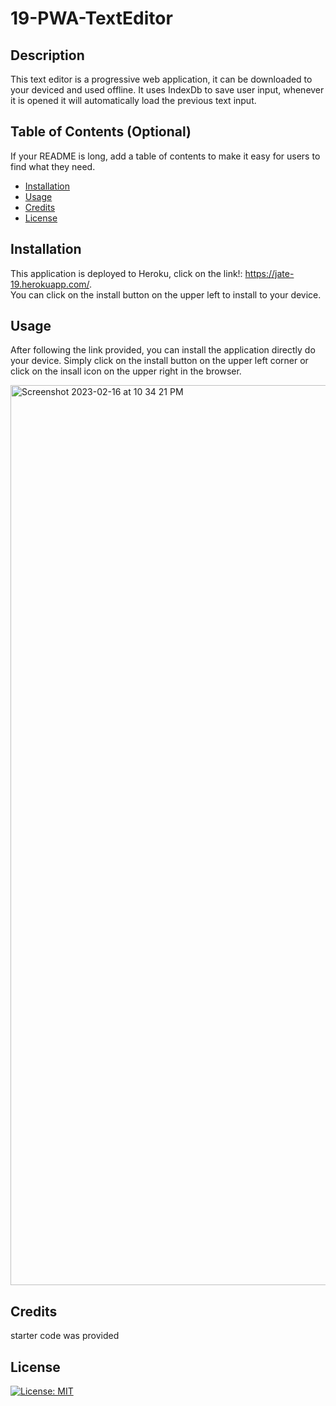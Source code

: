 # 19-PWA-TextEditor

## Description

This text editor is a progressive web application, it can be downloaded to your deviced and used offline. It uses IndexDb to save user input, whenever it is opened it will automatically load the previous text input. 

## Table of Contents (Optional)

If your README is long, add a table of contents to make it easy for users to find what they need.

- [Installation](#installation)
- [Usage](#usage)
- [Credits](#credits)
- [License](#license)

## Installation

This application is deployed to Heroku, click on the link!: https://jate-19.herokuapp.com/.   
You can click on the install button on the upper left to install to your device. 


## Usage

After following the link provided, you can install the application directly do your device. Simply click on the install button on the upper left corner or click on the insall icon on the upper right in the browser.  

<img width="1440" alt="Screenshot 2023-02-16 at 10 34 21 PM" src="https://user-images.githubusercontent.com/110876203/219558005-fb1bc68f-511d-45d5-b7a9-989dd71dce1a.png">


  

## Credits

starter code was provided 

## License

[![License: MIT](https://img.shields.io/badge/License-MIT-yellow.svg)](https://opensource.org/licenses/MIT)

